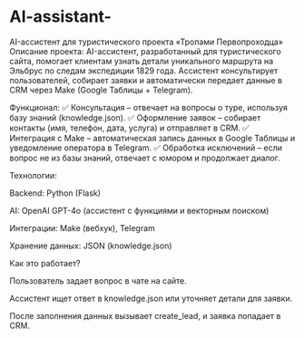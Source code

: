 # AI-assistant-
AI-ассистент для туристического проекта «Тропами Первопроходца»
Описание проекта:
AI-ассистент, разработанный для туристического сайта, помогает клиентам узнать детали уникального маршрута на Эльбрус по следам экспедиции 1829 года. Ассистент консультирует пользователей, собирает заявки и автоматически передает данные в CRM через Make (Google Таблицы + Telegram).

Функционал:
✅ Консультация – отвечает на вопросы о туре, используя базу знаний (knowledge.json).
✅ Оформление заявок – собирает контакты (имя, телефон, дата, услуга) и отправляет в CRM.
✅ Интеграция с Make – автоматическая запись данных в Google Таблицы и уведомление оператора в Telegram.
✅ Обработка исключений – если вопрос не из базы знаний, отвечает с юмором и продолжает диалог.

Технологии:

Backend: Python (Flask)

AI: OpenAI GPT-4o (ассистент с функциями и векторным поиском)

Интеграции: Make (вебхук), Telegram

Хранение данных: JSON (knowledge.json)

Как это работает?

Пользователь задает вопрос в чате на сайте.

Ассистент ищет ответ в knowledge.json или уточняет детали для заявки.

После заполнения данных вызывает create_lead, и заявка попадает в CRM.
